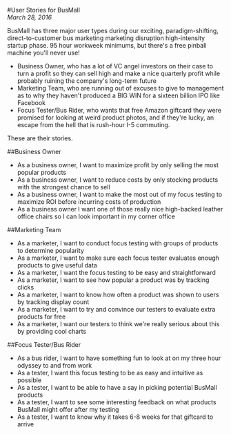 #User Stories for BusMall  
*March 28, 2016*  

BusMall has three major user types during our exciting, paradigm-shifting, direct-to-customer bus marketing marketing disruption high-intensity startup phase. 95 hour workweek minimums, but there's a free pinball machine you'll never use!  

  - Business Owner, who has a lot of VC angel investors on their case to turn a profit so they can sell high and make a nice quarterly profit while probably ruining the company's long-term future  
  - Marketing Team, who are running out of excuses to give to management as to why they haven't produced a BIG WIN for a sixteen billion IPO like Facebook  
  - Focus Tester/Bus Rider, who wants that free Amazon giftcard they were promised for looking at weird product photos, and if they're lucky, an escape from the hell that is rush-hour I-5 commuting.

These are their stories.

##Business Owner
  - As a business owner, I want to maximize profit by only selling the most popular products  
  - As a business owner, I want to reduce costs by only stocking products with the strongest chance to sell
  - As a business owner, I want to make the most out of my focus testing to maximize ROI before incurring costs of production
  - As a business owner I want one of those really nice high-backed leather office chairs so I can look important in my corner office

##Marketing Team  
  - As a marketer, I want to conduct focus testing with groups of products to determine popularity
  - As a marketer, I want to make sure each focus tester evaluates enough products to give useful data
  - As a marketer, I want the focus testing to be easy and straightforward
  - As a marketer, I want to see how popular a product was by tracking clicks
  - As a marketer, I want to know how often a product was shown to users by tracking display count
  - As a marketer, I want to try and convince our testers to evaluate extra products for free
  - As a marketer, I want our testers to think we're really serious about this by providing cool charts

##Focus Tester/Bus Rider  
  - As a bus rider, I want to have something fun to look at on my three hour odyssey to and from work
  - As a tester, I want this focus testing to be as easy and intuitive as possible
  - As a tester, I want to be able to have a say in picking potential BusMall products
  - As a tester, I want to see some interesting feedback on what products BusMall might offer after my testing
  - As a tester, I want to know why it takes 6-8 weeks for that giftcard to arrive
  
